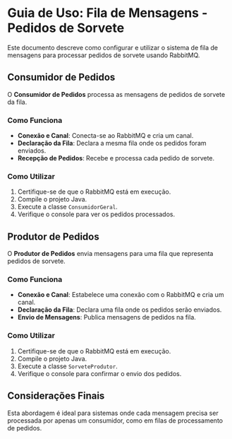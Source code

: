 # Guia de Uso: Fila de Mensagens - Pedidos de Sorvete

Este documento descreve como configurar e utilizar o sistema de fila de mensagens para processar pedidos de sorvete usando RabbitMQ.

## Consumidor de Pedidos

O **Consumidor de Pedidos** processa as mensagens de pedidos de sorvete da fila.

### Como Funciona
- **Conexão e Canal**: Conecta-se ao RabbitMQ e cria um canal.
- **Declaração da Fila**: Declara a mesma fila onde os pedidos foram enviados.
- **Recepção de Pedidos**: Recebe e processa cada pedido de sorvete.

### Como Utilizar
1. Certifique-se de que o RabbitMQ está em execução.
2. Compile o projeto Java.
3. Execute a classe `ConsumidorGeral`.
4. Verifique o console para ver os pedidos processados.

## Produtor de Pedidos

O **Produtor de Pedidos** envia mensagens para uma fila que representa pedidos de sorvete.

### Como Funciona
- **Conexão e Canal**: Estabelece uma conexão com o RabbitMQ e cria um canal.
- **Declaração da Fila**: Declara uma fila onde os pedidos serão enviados.
- **Envio de Mensagens**: Publica mensagens de pedidos na fila.

### Como Utilizar
1. Certifique-se de que o RabbitMQ está em execução.
2. Compile o projeto Java.
3. Execute a classe `SorveteProdutor`.
4. Verifique o console para confirmar o envio dos pedidos.

## Considerações Finais

Esta abordagem é ideal para sistemas onde cada mensagem precisa ser processada por apenas um consumidor, como em filas de processamento de pedidos.

